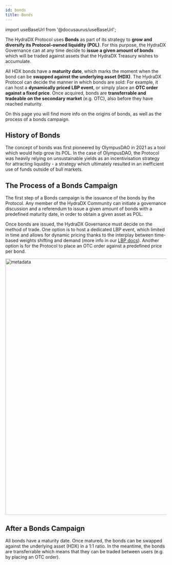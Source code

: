 ```yaml
---
id: bonds
title: Bonds
---
```


import useBaseUrl from '@docusaurus/useBaseUrl';

The HydraDX Protocol uses **Bonds** as part of its strategy to **grow and diversify its Protocol-owned liquidity (POL)**. For this purpose, the HydraDX Governance can at any time decide to **issue a given amount of bonds** which will be traded against assets that the HydraDX Treasury wishes to accumulate.

All HDX bonds have a **maturity date**, which marks the moment when the bond can be **swapped against the underlying asset (HDX)**. The HydraDX Protocol can decide the manner in which bonds are sold: For example, it can host a **dynamically priced LBP event**, or simply place an **OTC order against a fixed price**. Once acquired, bonds are **transferrable and tradeable on the secondary market** (e.g. OTC), also before they have reached maturity.

On this page you will find more info on the origins of bonds, as well as the process of a bonds campaign.

## History of Bonds

The concept of bonds was first pioneered by OlympusDAO in 2021 as a tool which would help grow its POL. In the case of OlympusDAO, the Protocol was heavily relying on unsustainable yields as an incentivisation strategy for attracting liquidity - a strategy which ultimately resulted in an inefficient use of funds outside of bull markets.

## The Process of a Bonds Campaign

The first step of a Bonds campaign is the issuance of the bonds by the Protocol. Any member of the HydraDX Community can initiate a governance discussion and a referendum to issue a given amount of bonds with a predefined maturity date, in order to obtain a given asset as POL.

Once bonds are issued, the HydraDX Governance must decide on the method of trade. One option is to host a dedicated LBP event, which limited in time and allows for dynamic pricing thanks to the interplay between time-based weights shifting and demand (more info in our [LBP docs](/lbp)). Another option is for the Protocol to place an OTC order against a predefined price per bond.

<div style={{textAlign: 'center'}}>
  <img alt="metadata" src={useBaseUrl('/bonds/bonds-screen.jpg')} width="800px" />
</div>

## After a Bonds Campaign

All bonds have a maturity date. Once matured, the bonds can be swapped against the underlying asset (HDX) in a 1:1 ratio. In the meantime, the bonds are transferrable which means that they can be traded between users (e.g. by placing an OTC order).
